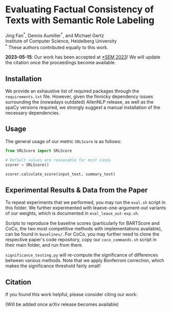 # Evaluating Factual Consistency of Texts with Semantic Role Labeling
Jing Fan<sup>\*</sup>, Dennis Aumiller<sup>\*</sup>, and Michael Gertz  
Institute of Computer Science, Heidelberg University  
<sup>\*</sup> These authors contributed equally to this work.

**2023-05-15**: Our work has been accepted at [\*SEM 2023](https://sites.google.com/view/starsem2023)! We will update the citation once the proceedings become available.

## Installation
We provide an exhaustive list of required packages through the `requirements.txt` file.
However, given the finnicky dependency issues surrounding the (nowadays outdated) AllenNLP release, as well as the spaCy versions required,
we strongly suggest a manual installation of the necessary dependencies.


## Usage
The general usage of our metric `SRLScore` is as follows:

```python
from SRLScore import SRLScore

# Default values are reasonable for most cases
scorer = SRLScore()

scorer.calculate_score(input_text, summary_text)
```

## Experimental Results & Data from the Paper
To repeat experiments that we performed, you may run the `eval.sh` script in this folder.
We further experimented with leaeve-one-argument-out variants of our weights, which is documented in `eval_leave_out-exp.sh`.

Scripts to reproduce the baseline scores (particularly for BARTScore and CoCo, the two most competitive methods with implementations available),
can be found in `baselines/`.
For CoCo, you may further need to clone the respective paper's code repository, copy our `coco_commands.sh` script in their main folder,
and run from there.

`significance_testing.py` will re-compute the significance of differences between various methods.
Note that we apply Bonferroni correction, which makes the significance threshold fairly small!


## Citation

If you found this work helpful, please consider citing our work:

(Will be added once arXiv release becomes available)
